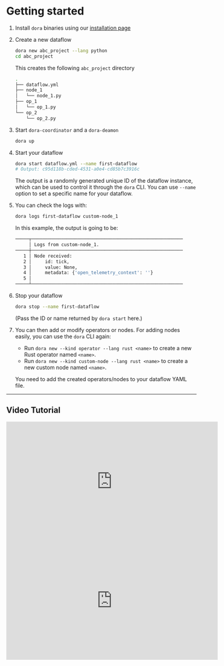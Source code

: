 # Getting started

1. Install `dora` binaries using our [installation page](/docs/guides/Installation/installing)

2. Create a new dataflow
    ```bash
    dora new abc_project --lang python
    cd abc_project
    ```

    This creates the following `abc_project` directory
    ```bash
    .
    ├── dataflow.yml
    ├── node_1
    │   └── node_1.py
    ├── op_1
    │   └── op_1.py
    └── op_2
        └── op_2.py
    ```

3. Start `dora-coordinator` and a `dora-deamon`
    ```bash
    dora up 
    ```
4. Start your dataflow
    ```bash
    dora start dataflow.yml --name first-dataflow
    # Output: c95d118b-cded-4531-a0e4-cd85b7c3916c
    ```
    The output is a randomly generated unique ID of the dataflow instance, which can be used to control it through the `dora` CLI. You can use `--name ` option to set a specific name for your dataflow.

5. You can check the logs with:
    ```bash
    dora logs first-dataflow custom-node_1
    ```
    In this example, the output is going to be:
    ```bash
    ─────┬────────────────────────────────────────────────────────
         │ Logs from custom-node_1.
    ─────┼────────────────────────────────────────────────────────
       1 │ Node received:
       2 │     id: tick,
       3 │     value: None,
       4 │     metadata: {'open_telemetry_context': ''}
       5 │ 
    ─────┴────────────────────────────────────────────────────────
    ```
6. Stop your dataflow
    ```bash
    dora stop --name first-dataflow
    ```
    (Pass the ID or name returned by `dora start` here.)

7. You can then add or modify operators or nodes. For adding nodes easily, you can use the `dora` CLI again:

    - Run `dora new --kind operator --lang rust <name>` to create a new Rust operator named `<name>`.
    - Run `dora new --kind custom-node --lang rust <name>` to create a new custom node named `<name>`.

    You need to add the created operators/nodes to your dataflow YAML file.

---

## Video Tutorial

 <iframe width="560" height="315" src="https://www.youtube.com/embed/uOO1NtzI6bA" title="YouTube video player" frameborder="0" allow="accelerometer; autoplay; clipboard-write; encrypted-media; gyroscope; picture-in-picture; web-share" allowfullscreen></iframe>

 <iframe width="560" height="315" src="https://www.youtube.com/embed/_QLvFUyDKYc" title="YouTube video player" frameborder="0" allow="accelerometer; autoplay; clipboard-write; encrypted-media; gyroscope; picture-in-picture; web-share" allowfullscreen></iframe>